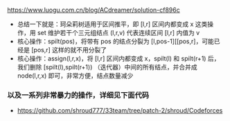 https://www.luogu.com.cn/blog/ACdreamer/solution-cf896c

- 总结一下就是：珂朵莉树适用于区间推平，即 [l,r] 区间内都变成 x 这类操作，用 set 维护若干个三元组结点 (l,r,v) 代表连续区间 [l,r] 内值为 v
- 核心操作：spilt(pos)，将带有 pos 的结点分裂为 [l,pos-1][[pos,r]，可能已经是 [pos,r] 这样的就不用分裂了
- 核心操作：assign(l,r,x)，将 [l,r] 区间内都变成 x，spilt(l) 和 spilt(r+1) 后，我们删除 [spilt(l),spilt(r+1)) （迭代器）中间的所有结点，并合并成 node(l,r,x) 即可，非常方便，结点数量减少
 ### 以及一系列非常暴力的操作，详细见下面代码

- https://github.com/shroud777/33team/tree/patch-2/shroud/Codeforces
